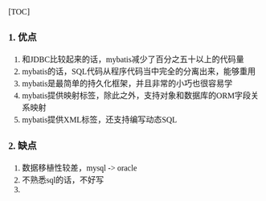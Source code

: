 <font face="Simsun" size=3>

[TOC]

### 1. 优点

1. 和JDBC比较起来的话，mybatis减少了百分之五十以上的代码量
2. mybatis的话，SQL代码从程序代码当中完全的分离出来，能够重用
3. mybatis是最简单的持久化框架，并且非常的小巧也很容易学
4. mybatis提供映射标签，除此之外，支持对象和数据库的ORM字段关系映射
5. mybatis提供XML标签，还支持编写动态SQL

### 2. 缺点

1. 数据移植性较差，mysql -> oracle
2. 不熟悉sql的话，不好写
3. 

</font>